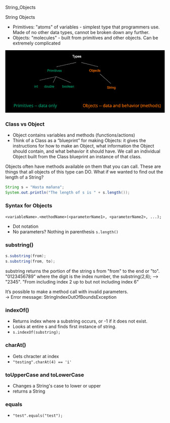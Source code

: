 String_Objects

String Objects

- Primitives: "atoms" of variables - simplest type that programmers use. Made of no other data types, cannot be broken down any further.
- Objects: "molecules" - built from primitives and other objects. Can be extremely complicated

![Screen Shot 2020-10-08 at 10.42.46 AM.png](../../_resources/e4239ab9c8594449b89a7859628950da.png)


### Class vs Object
- Object contains variables and methods (functions/actions)
- Think of a Class as a “blueprint” for making Objects: it gives the instructions for how to make an Object, what information the Object should contain, and what behavior it should have. We call an individual Object built from the Class blueprint an instance of that class.

Objects often have methods available on them that you can call.  These are things that all objects of this type can DO.
What if we wanted to find out the length of a String? 
```java
String s = "Hasta mañana";
System.out.println("The length of s is " + s.length());
```

### Syntax for Objects
`<variableName>.<methodName>(<parameterName1>, <parameterName2>, ...);`
- Dot notation
- No parameters? Nothing in parenthesis `s.length()`

### substring()
```java
s.substring(from);
s.substring(from, to);
```
substring returns the portion of the string s from "from" to the end or "to".
"0123456789" where the digit is the index number, the substring(2,6); --> "2345". "From including index 2 up to but not including index 6"

It’s possible to make a method call with invalid parameters.   
→ Error message: StringIndexOutOfBoundsException

### indexOf()
- Returns index where a substring occurs, or -1 if it does not exist.
- Looks at entire s and finds first instance of string.
- `s.indexOf(substring);`

### charAt()
- Gets chracter at index
- `"testing".charAt(4) == 'i'`

### toUpperCase and toLowerCase
- Changes a String's case to lower or upper
- returns a String
### equals
- `"test".equals("test");`